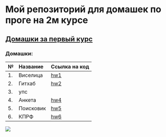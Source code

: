 
# Мой репозиторий для домашек по проге на 2м курсе
## [Домашки за первый курс](https://github.com/victoriassazonova/homework_hse)
### Домашки:

№|Название|Ссылка на код
---|:---|:---
1.|Виселица|[hw1](https://github.com/victoriassazonova/proga_2018/tree/master/hw1)
2.|Гитхаб|[hw2](https://github.com/victoriassazonova/proga_2018/tree/master/hw2)
3.|упс|
4.|Анкета|[hw4](https://github.com/victoriassazonova/proga_2018/tree/master/hw4)
5.|Поисковик|[hw5](https://github.com/victoriassazonova/proga_2018/tree/master/hw5)
6.|КПРФ|[hw6](https://github.com/victoriassazonova/proga_2018/tree/master/hw6)

![](https://media1.tenor.com/images/6797726ed7f8c01bccae4d401070fb7d/tenor.gif?itemid=10982646)
